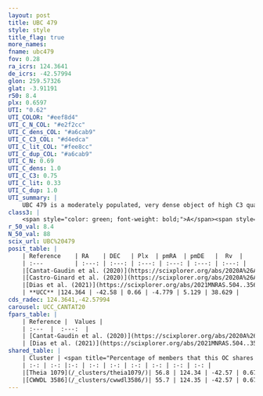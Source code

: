 ```yaml
---
layout: post
title: UBC 479
style: style
title_flag: true
more_names: 
fname: ubc479
fov: 0.28
ra_icrs: 124.3641
de_icrs: -42.57994
glon: 259.57326
glat: -3.91191
r50: 8.4
plx: 0.6597
UTI: "0.62"
UTI_COLOR: "#eef8d4"
UTI_C_N_COL: "#e2f2cc"
UTI_C_dens_COL: "#a6cab9"
UTI_C_C3_COL: "#d4edca"
UTI_C_lit_COL: "#fee8cc"
UTI_C_dup_COL: "#a6cab9"
UTI_C_N: 0.69
UTI_C_dens: 1.0
UTI_C_C3: 0.75
UTI_C_lit: 0.33
UTI_C_dup: 1.0
UTI_summary: |
    UBC 479 is a moderately populated, very dense object of high C3 quality. It is poorly studied in the literature. This object shares a significant percentage of members with 2 later reported entries.
class3: |
    <span style="color: green; font-weight: bold;">A</span><span style="color: #FFC300; font-weight: bold;">B</span>
r_50_val: 8.4
N_50_val: 88
scix_url: UBC%20479
posit_table: |
    | Reference    | RA    | DEC   | Plx  | pmRA  | pmDE   |  Rv  |
    | :---         | :---: | :---: | :---: | :---: | :---: | :---: |
    |[Cantat-Gaudin et al. (2020)](https://scixplorer.org/abs/2020A%26A...640A...1C) | 124.338 | -42.582 | 0.648 | -4.814 | 5.119 | -- |
    |[Castro-Ginard et al. (2020)](https://scixplorer.org/abs/2020A%26A...635A..45C) | 124.372 | -42.589 | 0.649 | -4.791 | 5.124 | -- |
    |[Dias et al. (2021)](https://scixplorer.org/abs/2021MNRAS.504..356D) | 124.401 | -42.593 | 0.644 | -4.799 | 5.115 | -- |
    | **UCC** |124.364 | -42.58 | 0.66 | -4.779 | 5.129 | 38.629 | 
cds_radec: 124.3641,-42.57994
carousel: UCC_CANTAT20
fpars_table: |
    | Reference |  Values |
    | :---  |  :---:  |
    | [Cantat-Gaudin et al. (2020)](https://scixplorer.org/abs/2020A%26A...640A...1C) | `AVNN=0.7, DMNN=10.84, AgeNN=7.31` |
    | [Dias et al. (2021)](https://scixplorer.org/abs/2021MNRAS.504..356D) | `Av=1.365, Dist=1480, logage=7.183, [Fe/H]=0.307` |
shared_table: |
    | Cluster | <span title="Percentage of members that this OC shares with the ones listed">%</span>   | RA   | DEC   | Plx   | pmRA  | pmDE  | Rv | UTI |
    | :-: | :-: |:-: | :-: | :-: | :-: | :-: | :-: | :-: |
    |[Theia 1079](/_clusters/theia1079/)| 56.8 | 124.34 | -42.57 | 0.67 | -4.77 | 5.15 | 38.63 |0.0 |
    |[CWWDL 3586](/_clusters/cwwdl3586/)| 55.7 | 124.35 | -42.57 | 0.67 | -4.77 | 5.14 | 38.63 |0.0 |
---
```


